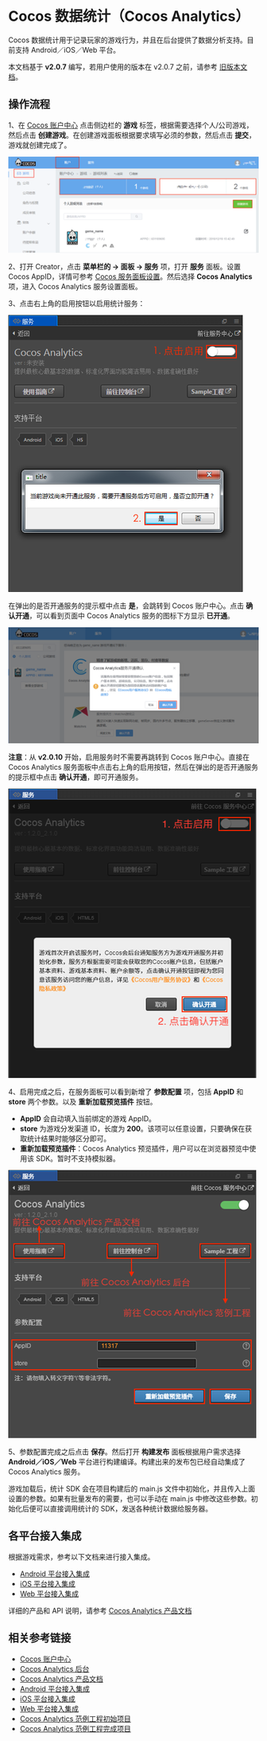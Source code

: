 # Cocos 数据统计（Cocos Analytics）

Cocos 数据统计用于记录玩家的游戏行为，并且在后台提供了数据分析支持。目前支持 Android／iOS／Web 平台。

本文档基于 **v2.0.7** 编写，若用户使用的版本在 v2.0.7 之前，请参考 [旧版本文档](https://github.com/cocos-creator/creator-docs/blob/3e87b0f25c73e74acdc316c141971c592fc8f982/zh/sdk/cocos-analytics.md)。

## 操作流程

1、在 [Cocos 账户中心](https://auth.cocos.com/#/) 点击侧边栏的 **游戏** 标签，根据需要选择个人/公司游戏，然后点击 **创建游戏**。在创建游戏面板根据要求填写必须的参数，然后点击 **提交**，游戏就创建完成了。

![](cocos-analytics/game.png)

2、打开 Creator，点击 **菜单栏的 -> 面板 -> 服务** 项，打开 **服务** 面板。设置 Cocos AppID，详情可参考 [Cocos 服务面板设置](cocos-services.md)。然后选择 **Cocos Analytics** 项，进入 Cocos Analytics 服务设置面板。

3、点击右上角的启用按钮以启用统计服务：

![](cocos-analytics/enable_analytics.png)

在弹出的是否开通服务的提示框中点击 **是**，会跳转到 Cocos 账户中心。点击 **确认开通**，可以看到页面中 Cocos Analytics 服务的图标下方显示 **已开通**。

![](cocos-analytics/analytics_service.png)

**注意**：从 **v2.0.10** 开始，启用服务时不需要再跳转到 Cocos 账户中心。直接在 Cocos Analytics 服务面板中点击右上角的启用按钮，然后在弹出的是否开通服务的提示框中点击 **确认开通**，即可开通服务。

![](cocos-analytics/enadle_analytics2.png)

4、启用完成之后，在服务面板可以看到新增了 **参数配置** 项，包括 **AppID** 和 **store** 两个参数。以及 **重新加载预览插件** 按钮。

- **AppID** 会自动填入当前绑定的游戏 AppID。
- **store** 为游戏分发渠道 ID，长度为 **200**。该项可以任意设置，只要确保在获取统计结果时能够区分即可。
- **重新加载预览插件**：Cocos Analytics 预览插件，用户可以在浏览器预览中使用该 SDK。暂时不支持模拟器。

![](cocos-analytics/analytics_properties.png)

5、参数配置完成之后点击 **保存**。然后打开 **构建发布** 面板根据用户需求选择 **Android／iOS／Web** 平台进行构建编译。构建出来的发布包已经自动集成了 Cocos Analytics 服务。

游戏加载后，统计 SDK 会在项目构建后的 main.js 文件中初始化，并且传入上面设置的参数。如果有批量发布的需要，也可以手动在 main.js 中修改这些参数。初始化后便可以直接调用统计的 SDK，发送各种统计数据给服务器。

## 各平台接入集成

根据游戏需求，参考以下文档来进行接入集成。  

- [Android 平台接入集成](https://n-analytics.cocos.com/docs/android/index.html)
- [iOS 平台接入集成](https://n-analytics.cocos.com/docs/ios/index.html)
- [Web 平台接入集成](https://n-analytics.cocos.com/docs/h5/index.html)

详细的产品和 API 说明，请参考 [Cocos Analytics 产品文档](https://n-analytics.cocos.com/docs/)

## 相关参考链接

- [Cocos 账户中心](https://auth.cocos.com/#/)
- [Cocos Analytics 后台](https://n-analytics.cocos.com/#/)
- [Cocos Analytics 产品文档](https://n-analytics.cocos.com/docs/)
- [Android 平台接入集成](https://n-analytics.cocos.com/docs/android/index.html)
- [iOS 平台接入集成](https://n-analytics.cocos.com/docs/ios/index.html)
- [Web 平台接入集成](https://n-analytics.cocos.com/docs/h5/index.html)
- [Cocos Analytics 范例工程初始项目](https://github.com/cocos-creator/tutorial-dark-slash)
- [Cocos Analytics 范例工程完成项目](https://github.com/cocos-creator/tutorial-dark-slash/tree/analytics)
